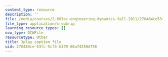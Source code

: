```yaml
---
content_type: resource
description: ''
file: /media/courses/2-003sc-engineering-dynamics-fall-2011/270484ce53fc5cf3b37066a74250d756_Ze5nqLIYUMc.vtt
file_type: application/x-subrip
learning_resource_types: []
ocw_type: OCWFile
resourcetype: Other
title: 3play caption file
uid: 270484ce-53fc-5cf3-b370-66a74250d756
---
```

